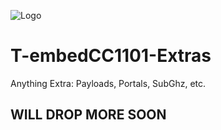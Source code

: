 ![Logo](https://github.com/encrypt837/T-embedCC1101-Extras/assets/tusb.png?raw=true)
# T-embedCC1101-Extras
Anything Extra: Payloads, Portals, SubGhz, etc.
## WILL DROP MORE SOON
